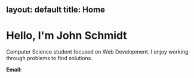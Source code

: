 layout: default
title: Home
---

# Hello, I'm **John Schmidt**

Computer Science student focused on Web Development. I enjoy working through problems to find solutions. 

**Email:**